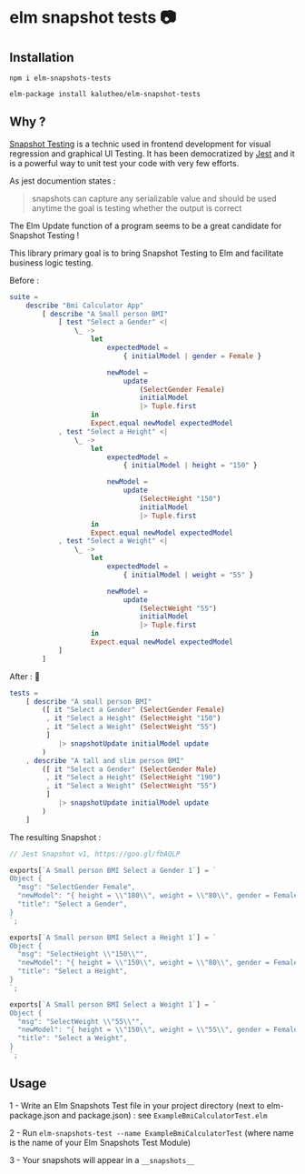 # elm snapshot tests :camera:

## Installation

`npm i elm-snapshots-tests`

`elm-package install kalutheo/elm-snapshot-tests`

## Why ?

[Snapshot Testing](https://facebook.github.io/jest/docs/en/snapshot-testing.html) is a technic used in frontend development for visual regression and graphical UI Testing. It has been democratized by [Jest](https://facebook.github.io/jest/) and it is a powerful way to unit test your code with very few efforts.

As jest documention states :

> snapshots can capture any serializable value and should be used anytime the goal is testing whether the output is correct

The Elm Update function of a program seems to be a great candidate for Snapshot Testing !

This library primary goal is to bring Snapshot Testing to Elm and facilitate business logic testing.

Before :

```elm
suite =
    describe "Bmi Calculator App"
        [ describe "A Small person BMI"
            [ test "Select a Gender" <|
                \_ ->
                    let
                        expectedModel =
                            { initialModel | gender = Female }

                        newModel =
                            update
                                (SelectGender Female)
                                initialModel
                                |> Tuple.first
                    in
                    Expect.equal newModel expectedModel
            , test "Select a Height" <|
                \_ ->
                    let
                        expectedModel =
                            { initialModel | height = "150" }

                        newModel =
                            update
                                (SelectHeight "150")
                                initialModel
                                |> Tuple.first
                    in
                    Expect.equal newModel expectedModel
            , test "Select a Weight" <|
                \_ ->
                    let
                        expectedModel =
                            { initialModel | weight = "55" }

                        newModel =
                            update
                                (SelectWeight "55")
                                initialModel
                                |> Tuple.first
                    in
                    Expect.equal newModel expectedModel
            ]
        ]
```

After : :rocket:

```elm
tests =
    [ describe "A small person BMI"
        ([ it "Select a Gender" (SelectGender Female)
         , it "Select a Height" (SelectHeight "150")
         , it "Select a Weight" (SelectWeight "55")
         ]
            |> snapshotUpdate initialModel update
        )
    , describe "A tall and slim person BMI"
        ([ it "Select a Gender" (SelectGender Male)
         , it "Select a Height" (SelectHeight "190")
         , it "Select a Weight" (SelectWeight "55")
         ]
            |> snapshotUpdate initialModel update
        )
    ]
```

The resulting Snapshot :

```javascript
// Jest Snapshot v1, https://goo.gl/fbAQLP

exports[`A Small person BMI Select a Gender 1`] = `
Object {
  "msg": "SelectGender Female",
  "newModel": "{ height = \\"180\\", weight = \\"80\\", gender = Female }",
  "title": "Select a Gender",
}
`;

exports[`A Small person BMI Select a Height 1`] = `
Object {
  "msg": "SelectHeight \\"150\\"",
  "newModel": "{ height = \\"150\\", weight = \\"80\\", gender = Female }",
  "title": "Select a Height",
}
`;

exports[`A Small person BMI Select a Weight 1`] = `
Object {
  "msg": "SelectWeight \\"55\\"",
  "newModel": "{ height = \\"150\\", weight = \\"55\\", gender = Female }",
  "title": "Select a Weight",
}
`;
```

## Usage

1 - Write an Elm Snapshots Test file in your project directory (next to elm-package.json and package.json) : see `ExampleBmiCalculatorTest.elm`

2 - Run `elm-snapshots-test --name ExampleBmiCalculatorTest` (where name is the name of your Elm Snapshots Test Module)

3 - Your snapshots will appear in a `__snapshots__`
